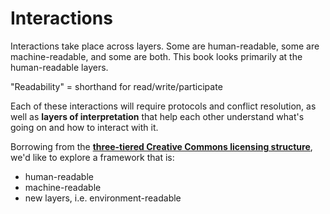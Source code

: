 # Interactions

Interactions take place across layers. Some are human-readable, some are machine-readable, and some are both. This book looks primarily at the human-readable layers. 

"Readability" = shorthand for read/write/participate

Each of these interactions will require protocols and conflict resolution, as well as **layers of interpretation** that help each other understand what's going on and how to interact with it. 

Borrowing from the **[three-tiered Creative Commons licensing structure](https://creativecommons.org/licenses)**, we'd like to explore a framework that is: 

* human-readable
* machine-readable
* new layers, i.e. environment-readable